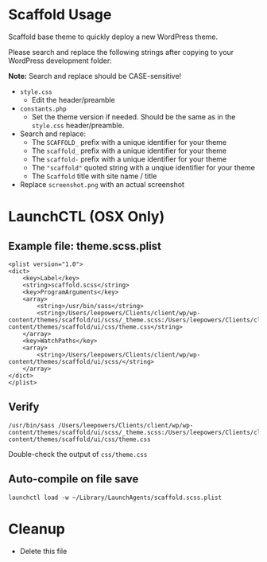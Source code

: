 # Scaffold Usage

Scaffold base theme to quickly deploy a new WordPress theme.

Please search and replace the following strings after copying to your WordPress development folder:

**Note:** Search and replace should be CASE-sensitive!

* `style.css`
  * Edit the header/preamble
* `constants.php`
  * Set the theme version if needed. Should be the same as in the `style.css` header/preamble.
* Search and replace:
  * The `SCAFFOLD_` prefix with a unique identifier for your theme
  * The `scaffold_` prefix with a unique identifier for your theme
  * The `scaffold-` prefix with a unique identifier for your theme
  * The `"scaffold"` quoted string with a unqiue identifier for your theme
  * The `Scaffold` title with site name / title
* Replace `screenshot.png` with an actual screenshot


# LaunchCTL (OSX Only)

## Example file: theme.scss.plist

	<plist version="1.0">
	<dict>
	    <key>Label</key>
	    <string>scaffold.scss</string>
	    <key>ProgramArguments</key>
	    <array>
	        <string>/usr/bin/sass</string>
	        <string>/Users/leepowers/Clients/client/wp/wp-content/themes/scaffold/ui/scss/_theme.scss:/Users/leepowers/Clients/client/wp/wp-content/themes/scaffold/ui/css/theme.css</string>
	    </array>
	    <key>WatchPaths</key>
	    <array>
	        <string>/Users/leepowers/Clients/client/wp/wp-content/themes/scaffold/ui/scss/</string>
	    </array>
	</dict>
	</plist>

## Verify

	/usr/bin/sass /Users/leepowers/Clients/client/wp/wp-content/themes/scaffold/ui/scss/_theme.scss:/Users/leepowers/Clients/client/wp/wp-content/themes/scaffold/ui/css/theme.css

Double-check the output of `css/theme.css`

## Auto-compile on file save

	launchctl load -w ~/Library/LaunchAgents/scaffold.scss.plist


# Cleanup

* Delete this file